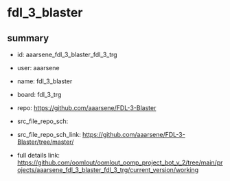# fdl_3_blaster
 
## summary 
* id: aaarsene_fdl_3_blaster_fdl_3_trg
* user: aaarsene
* name: fdl_3_blaster
* board: fdl_3_trg
* repo: https://github.com/aaarsene/FDL-3-Blaster



* src_file_repo_sch: 
* src_file_repo_sch_link: https://github.com/aaarsene/FDL-3-Blaster/tree/master/
* full details link: https://github.com/oomlout/oomlout_oomp_project_bot_v_2/tree/main/projects/aaarsene_fdl_3_blaster_fdl_3_trg/current_version/working  






